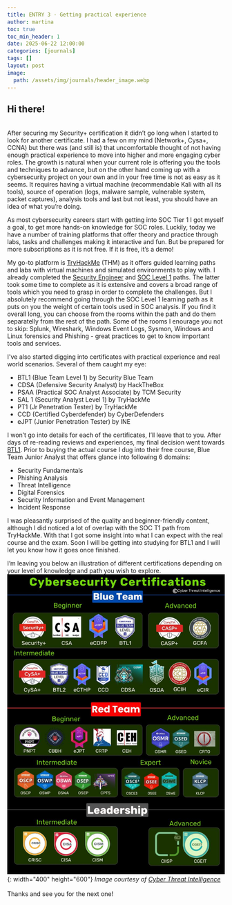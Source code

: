 ```yaml
---
title: ENTRY 3 - Getting practical experience
author: martina
toc: true
toc_min_header: 1
date: 2025-06-22 12:00:00
categories: [journals]
tags: []
layout: post
image:
  path: /assets/img/journals/header_image.webp
---
```


## Hi there!
<br>
After securing my Security+ certification it didn’t go long when I started to look for another certificate. I had a few on my mind (Network+, Cysa+, CCNA) but there was (and still is) that uncomfortable thought of not having enough practical experience to move into higher and more engaging cyber roles. The growth is natural when your current role is offering you the tools and techniques to advance, but on the other hand coming up with a cybersecurity project on your own and in your free time is not as easy as it seems. It requires having a virtual machine (recommendable Kali with all its tools), source of operation (logs, malware sample, vulnerable system, packet captures), analysis tools and last but not least, you should have an idea of what you’re doing.

As most cybersecurity careers start with getting into SOC Tier 1 I got myself a goal, to get more hands-on knowledge for SOC roles. Luckily, today we have a number of training platforms that offer theory and practice through labs, tasks and challenges making it interactive and fun. But be prepared for more subscriptions as it is not free. If it is free, it’s a demo!

My go-to platform is [TryHackMe](https://tryhackme.com/) (THM) as it offers guided learning paths and labs with virtual machines and simulated environments to play with. I already completed the [Security Engineer](https://tryhackme.com/path/outline/security-engineer-training) and [SOC Level 1](https://tryhackme.com/path/outline/soclevel1) paths. The latter took some time to complete as it is extensive and covers a broad range of tools which you need to grasp in order to complete the challenges. But I absolutely recommend going through the SOC Level 1 learning path as it puts on you the weight of certain tools used in SOC analysis. If you find it overall long, you can choose from the rooms within the path and do them separatelly from the rest of the path. Some of the rooms I enourage you not to skip: Splunk, Wireshark, Windows Event Logs, Sysmon, Windows and Linux forensics and Phishing - great practices to get to know important tools and services.

I've also started digging into certificates with practical experience and real world scenarios. Several of them caught my eye:
* BTL1 (Blue Team Level 1) by Security Blue Team
* CDSA (Defensive Security Analyst) by HackTheBox
* PSAA (Practical SOC Analyst Associate) by TCM Security
* SAL 1 (Security Analyst Level 1) by TryHackMe
* PT1 (Jr Penetration Tester) by TryHackMe
* CCD (Certified Cyberdefender) by CyberDefenders
* eJPT (Junior Penetration Tester) by INE

I won’t go into details for each of the certificates, I’ll leave that to you. After days of re-reading reviews and experiences, my final decision went towards [BTL1](https://www.securityblue.team/certifications/blue-team-level-1). Prior to buying the actual course I dug into their free course, Blue Team Junior Analyst that offers glance into following 6 domains:
* Security Fundamentals
* Phishing Analysis
* Threat Intelligence
* Digital Forensics
* Security Information and Event Management
* Incident Response

I was pleasantly surprised of the quality and beginner-friendly content, although I did noticed a lot of overlap with the SOC T1 path from TryHackMe. With that I got some insight into what I can expect with the real course and the exam. Soon I will be getting into studying for BTL1 and I will let you know how it goes once finished.

I’m leaving you below an illustration of different certifications depending on your level of knowledge and path you wish to explore.
<br>
![Image](/assets/img/journals/entry3/certificates.png){: width="400" height="600"}
*Image courtesy of [Cyber Threat Intelligence](https://www.linkedin.com/posts/cyber-threat-intel_cybersecurity-infosec-certifications-activity-7333439405589676032-XbeA?utm_source=social_share_send&utm_medium=member_desktop_web&rcm=ACoAACyRfZ4B8dRZ9JGeJvz-S1eR5uzf5SGAFC8)*
<br>
<br>
Thanks and see you for the next one!
<br>
<br>
